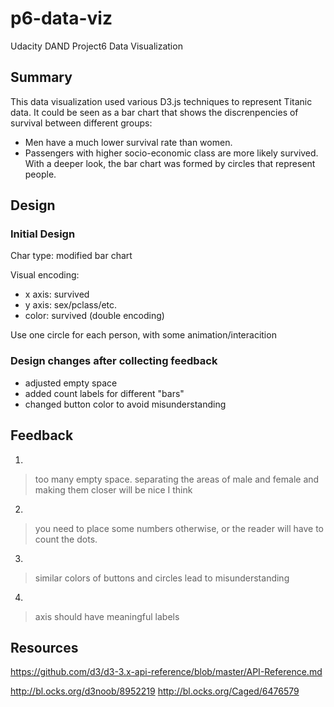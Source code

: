 # p6-data-viz
Udacity DAND Project6 Data Visualization

## Summary
This data visualization used various D3.js techniques to represent Titanic 
data. It could be seen as a bar chart that shows the discrenpencies of survival
between different groups:
- Men have a much lower survival rate than women.
- Passengers with higher socio-economic class are more likely survived.
With a deeper look, the bar chart was formed by circles that represent people.

## Design
### Initial Design
Char type: modified bar chart

Visual encoding:
- x axis: survived
- y axis: sex/pclass/etc.
- color: survived (double encoding)

Use one circle for each person, with some animation/interacition

### Design changes after collecting feedback
- adjusted empty space
- added count labels for different "bars"
- changed button color to avoid misunderstanding

## Feedback
1. 
> too many empty space.
> separating the areas of male and female and making them closer will be nice 
> I think 
2. 
> you need to place some numbers otherwise, or the reader will have to count 
> the dots.
3.
> similar colors of buttons and circles lead to misunderstanding
4.
> axis should have meaningful labels

## Resources

https://github.com/d3/d3-3.x-api-reference/blob/master/API-Reference.md

http://bl.ocks.org/d3noob/8952219
http://bl.ocks.org/Caged/6476579